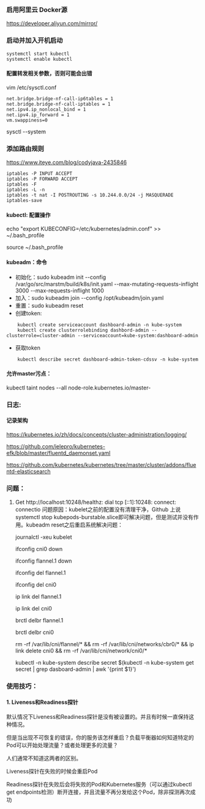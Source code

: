 

### 启用阿里云 Docker源

https://developer.aliyun.com/mirror/

###  启动并加入开机启动
```
systemctl start kubectl
systemctl enable kubectl
```



#### 配置转发相关参数，否则可能会出错
vim  /etc/sysctl.conf
```
net.bridge.bridge-nf-call-ip6tables = 1
net.bridge.bridge-nf-call-iptables = 1
net.ipv4.ip_nonlocal_bind = 1
net.ipv4.ip_forward = 1
vm.swappiness=0

```
sysctl --system


### 添加路由规则
https://www.iteye.com/blog/codyjava-2435846
```
iptables -P INPUT ACCEPT
iptables -P FORWARD ACCEPT
iptables -F
iptables -L -n
iptables -t nat -I POSTROUTING -s 10.244.0.0/24 -j MASQUERADE
iptables-save
```

#### kubectl: 配置操作

echo "export KUBECONFIG=/etc/kubernetes/admin.conf" >> ~/.bash_profile

source ~/.bash_profile

#### kubeadm：命令
* 初始化：sudo kubeadm init --config /var/go/src/marstm/build/k8s/init.yaml --max-mutating-requests-inflight 3000  --max-requests-inflight 1000
* 加入：sudo kubeadm join --config /opt/kubeadm/join.yaml
* 重置：sudo kubeadm reset
* 创建token:
````
    kubectl create serviceaccount dashboard-admin -n kube-system
    kubectl create clusterrolebinding dashbord-admin --clusterrole=cluster-admin --serviceaccount=kube-system:dashboard-admin
````
* 获取token
````
    kubectl describe secret dashboard-admin-token-cdssv -n kube-system
````
#### 允许master污点：
kubectl taint nodes --all node-role.kubernetes.io/master-


### 日志:
#### 记录架构
https://kubernetes.io/zh/docs/concepts/cluster-administration/logging/

https://github.com/ielepro/kubernetes-efk/blob/master/fluentd_daemonset.yaml

https://github.com/kubernetes/kubernetes/tree/master/cluster/addons/fluentd-elasticsearch


### 问题：

1.
    Get http://localhost:10248/healthz: dial tcp [::1]:10248: connect: connectio
    问题原因：kubelet之前的配置没有清理干净，Github 上说systemctl stop kubepods-burstable.slice即可解决问题，但是测试并没有作用。kubeadm reset之后重启系统解决问题：
    
    journalctl -xeu kubelet

    ifconfig cni0 down
    
    ifconfig flannel.1 down
    
    ifconfig del flannel.1
    
    ifconfig del cni0
    
    ip link del flannel.1
    
    ip link del cni0
    
    brctl delbr  flannel.1
    
    brctl delbr cni0
    
    rm -rf /var/lib/cni/flannel/* && rm -rf /var/lib/cni/networks/cbr0/* && ip link delete cni0 &&  rm -rf /var/lib/cni/network/cni0/*
    
    kubectl -n kube-system describe secret $(kubectl -n kube-system get secret | grep dasboard-admin | awk '{print $1}')



### 使用技巧：

#### 1. Liveness和Readiness探针
默认情况下Liveness和Readiness探针是没有被设置的。并且有时候一直保持这种情况。

但是当出现不可恢复的错误，你的服务该怎样重启？负载平衡器如何知道特定的Pod可以开始处理流量？或者处理更多的流量？

人们通常不知道这两者的区别。

Liveness探针在失败的时候会重启Pod

Readiness探针在失败后会将失败的Pod和Kubernetes服务（可以通过kubectl get endpoints检测）断开连接，并且流量不再分发给这个Pod，除非探测再次成功

